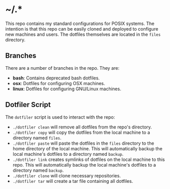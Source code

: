 # ~/.\*
This repo contains my standard configurations for POSIX systems. The intention
is that this repo can be easily cloned and deployed to configure new machines
and users. The dotfiles themselves are located in the `files` directory.

## Branches
There are a number of branches in the repo. They are:
* __bash__: Contains deprecated bash dotfiles.
* __osx__: Dotfiles for configuring OSX machines.
* __linux__: Dotfiles for configuring GNU/Linux machines.

## Dotfiler Script
The `dotfiler` script is used to interact with the repo:
* `./dotfiler clean` will remove all dotfiles from the repo's directory.
* `./dotfiler copy` will copy the dotfiles from the local machine to a
  directory named `files`.
* `./dotfiler paste` will paste the dotfiles in the `files` directory to the
  home directory of the local machine. This will automatically backup the local
  machine's dotfiles to a directory named `backup`.
* `./dotfiler link` creates symlinks of dotfiles on the local machine to this
  repo. This will automatically backup the local machine's dotfiles to a
  directory named `backup`.
* `./dotfiler clone` will clone necessary repositories.
* `./dotfiler tar` will create a tar file containing all dotfiles.
